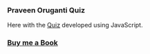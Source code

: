 ### Praveen Oruganti Quiz

Here with the [Quiz](https://praveenoruganti.github.io/praveenoruganti-vanilla-js/0_Projects/praveenoruganti-quiz) developed using JavaScript.

### [Buy me a Book](https://bit.ly/388sUbE)
